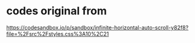 # codes original from
https://codesandbox.io/p/sandbox/infinite-horizontal-auto-scroll-y82f8?file=%2Fsrc%2Fstyles.css%3A10%2C21